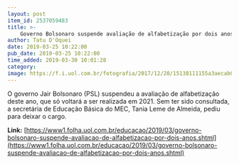 ```yaml
---
layout: post
item_id: 2537059483
title: >-
    Governo Bolsonaro suspende avaliação de alfabetização por dois anos
author: Tatu D'Oquei
date: 2019-03-25 10:22:00
pub_date: 2019-03-25 10:22:00
time_added: 2019-03-30 10:01:28
category: 
image: https://f.i.uol.com.br/fotografia/2017/12/20/15138111155a3aecab0424e_1513811115_3x2_rt.jpg
---
```


O governo Jair Bolsonaro (PSL) suspendeu a avaliação de alfabetização deste ano, que só voltará a ser realizada em 2021. Sem ter sido consultada, a secretária de Educação Básica do MEC, Tania Leme de Almeida, pediu para deixar o cargo.

**Link:** [https://www1.folha.uol.com.br/educacao/2019/03/governo-bolsonaro-suspende-avaliacao-de-alfabetizacao-por-dois-anos.shtml](https://www1.folha.uol.com.br/educacao/2019/03/governo-bolsonaro-suspende-avaliacao-de-alfabetizacao-por-dois-anos.shtml)

